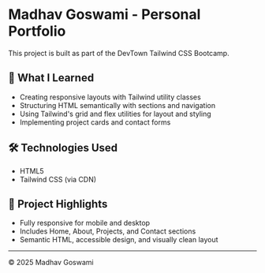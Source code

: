 
# Madhav Goswami - Personal Portfolio

This project is built as part of the DevTown Tailwind CSS Bootcamp.

## 📌 What I Learned
- Creating responsive layouts with Tailwind utility classes
- Structuring HTML semantically with sections and navigation
- Using Tailwind's grid and flex utilities for layout and styling
- Implementing project cards and contact forms

## 🛠 Technologies Used
- HTML5
- Tailwind CSS (via CDN)

## 🎯 Project Highlights
- Fully responsive for mobile and desktop
- Includes Home, About, Projects, and Contact sections
- Semantic HTML, accessible design, and visually clean layout

---

© 2025 Madhav Goswami
